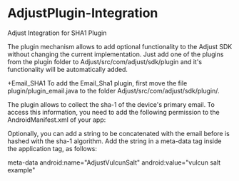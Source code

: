 AdjustPlugin-Integration
========================

Adjust Integration for SHA1 Plugin

The plugin mechanism allows to add optional functionality to the Adjust SDK without changing the current implementation. Just add one of the plugins from the plugin folder to Adjust/src/com/adjust/sdk/plugin and it's functionality will be automatically added.

+Email_SHA1 To add the Email_Sha1 plugin, first move the file plugin/plugin_email.java to the folder Adjust/src/com/adjust/sdk/plugin/.

The plugin allows to collect the sha-1 of the device's primary email. To access this information, you need to add the following permission to the AndroidManifest.xml of your app:

Optionally, you can add a string to be concatenated with the email before is hashed with the sha-1 algorithm. Add the string in a meta-data tag inside the application tag, as follows:

meta-data android:name="AdjustVulcunSalt" android:value="vulcun salt example"
